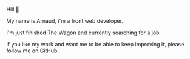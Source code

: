 Hiii 👋

My name is Arnaud, i'm a front web developer.

I'm just finished The Wagon and currently searching for a job

If you like my work and want me to be able to keep improving it, please follow me on GitHub



<!-- - 👋 Hi, I’m @NONO56Arno
- 👀 I’m interested in ...
- 🌱 I’m currently learning ...
- 💞️ I’m looking to collaborate on ...
- 📫 How to reach me ...

NONO56Arno/NONO56Arno is a ✨ special ✨ repository because its `README.md` (this file) appears on your GitHub profile.
You can click the Preview link to take a look at your changes.
--->
